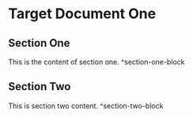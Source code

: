 # Target Document One

## Section One

This is the content of section one. ^section-one-block

## Section Two

This is section two content. ^section-two-block
